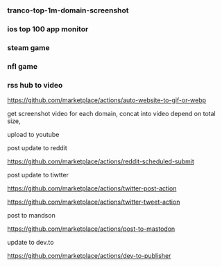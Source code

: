 ### tranco-top-1m-domain-screenshot

### ios top 100 app monitor


### steam game

### nfl game

### rss hub to video




https://github.com/marketplace/actions/auto-website-to-gif-or-webp


get screenshot video for each domain, concat into video depend on total size,

upload to youtube 

post update to reddit 


https://github.com/marketplace/actions/reddit-scheduled-submit


post update  to tiwtter

https://github.com/marketplace/actions/twitter-post-action

 https://github.com/marketplace/actions/twitter-tweet-action


 post to mandson

 https://github.com/marketplace/actions/post-to-mastodon


 update to dev.to

 https://github.com/marketplace/actions/dev-to-publisher

 
